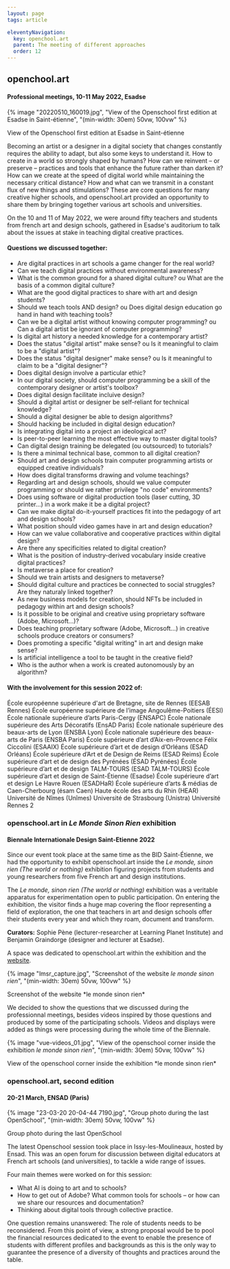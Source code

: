 ```yaml
---
layout: page
tags: article

eleventyNavigation:
  key: openchool.art
  parent: The meeting of different approaches
  order: 12
---
```


## openchool.art
#### Professional meetings, 10-11 May 2022, Esadse

{% image "20220510_160019.jpg", "View of the Openschool first edition at Esadse in Saint-étienne", "(min-width: 30em) 50vw, 100vw" %}
<figcaption>View of the Openschool first edition at Esadse in Saint-étienne</figcaption>

Becoming an artist or a designer in a digital society that changes constantly requires the ability to adapt, but also some keys to understand it. How to create in a world so strongly shaped by humans? How can we reinvent – or preserve – practices and tools that enhance the future rather than darken it? How can we create at the speed of digital world while maintaining the necessary critical distance? How and what can we transmit in a constant flux of new things and stimulations? These are core questions for many creative higher schools, and openschool.art provided an opportunity to share them by bringing together various art schools and universities.

On the 10 and 11 of May 2022, we were around fifty teachers and students from french art and design schools, gathered in Esadse's auditorium to talk about the issues at stake in teaching digital creative practices.

#### Questions we discussed together:
- Are digital practices in art schools a game changer for the  real world?
- Can we teach digital practices without environmental awareness?
- What is the common ground for a shared digital culture? ou What are the  basis of a common digital culture?
- What are the good digital practices to share with art and design students?
- Should we teach tools AND design? ou Does digital design education go hand in hand with teaching tools?
- Can we be a digital artist without knowing computer programming? ou Can a digital artist be ignorant of computer programming?
- Is digital art history a needed knowledge for a contemporary artist?
- Does the status "digital artist" make sense? ou Is it meaningful to claim to be a "digital artist"?
- Does the status "digital designer" make sense? ou Is it meaningful to claim to be a "digital designer"?
- Does digital design involve a particular ethic?
- In our digital society, should computer programming be a skill of the contemporary designer or artist's toolbox?
- Does digital design facilitate incluive design?
- Should a digital artist or designer be self-reliant for technical knowledge?
- Should a digital designer be able to design algorithms?
- Should hacking be included in digital design education?
- Is integrating digital into a project an ideological act?
- Is peer-to-peer learning the most effective way to master digital tools?
- Can digital design training be delegated (ou outsourced) to tutorials?
- Is there a minimal technical base, common to all digital creation?
- Should art and design schools train computer programming artists or equipped creative individuals?
- How does digital transforms drawing and volume teachings?
- Regarding art and design schools, should we value computer programming or should we rather privilege "no code" environments?
- Does using software or digital production tools (laser cutting, 3D printer...) in a work make it be a digital project?
- Can we make digital do-it-yourself practices fit into the pedagogy of art and design schools?
- What position should video games have in art and design education?
- How can we value collaborative and cooperative practices within digital design?
- Are there any specificities related to digital creation?
- What is the position of industry-derived vocabulary inside creative digital practices?
- Is metaverse a place for creation?
- Should we train artists and designers to metaverse?
- Should digital culture and practices be connected to social struggles? Are they naturaly linked together?
- As new business models for creation, should NFTs be included in pedagogy within art and design schools?
- Is it possible to be original and creative using proprietary software (Adobe, Microsoft...)?
- Does teaching proprietary software (Adobe, Microsoft...) in creative schools produce creators or consumers?
- Does promoting a specific "digital writing" in art and design make sense?
- Is artificial intelligence a tool to be taught in the creative field?
- Who is the author when a work is created autonomously by an algorithm?

#### With the involvement for this session 2022 of:

École européenne supérieure d'art de Bretagne, site de Rennes (EESAB Rennes)
École européenne supérieure de l’image Angoulême-Poitiers (ÉESI)
École nationale supérieure d’arts Paris-Cergy (ENSAPC)
École nationale supérieure des Arts Décoratifs (EnsAD Paris)
École nationale supérieure des beaux-arts de Lyon (ENSBA Lyon)
École nationale supérieure des beaux-arts de Paris (ENSBA Paris)
École supérieure d’art d’Aix-en-Provence Félix Ciccolini (ESAAIX)
École supérieure d’art et de design d’Orléans (ESAD Orléans)
École supérieure d’Art et de Design de Reims (ESAD Reims)
École supérieure d’art et de design des Pyrénées (ÉSAD Pyrénées)
École supérieure d’art et de design TALM-TOURS (ESAD TALM-TOURS)
École supérieure d’art et design de Saint-Étienne (Esadse)
École supérieure d’art et design Le Havre Rouen (ESADHaR)
École supérieure d’arts & médias de Caen-Cherbourg (ésam Caen)
Haute école des arts du Rhin (HEAR)
Université de Nîmes (Unîmes)
Université de Strasbourg (Unistra)
Université Rennes 2

### openschool.art in *Le Monde Sinon Rien* exhibition
#### Biennale Internationale Design Saint-Etienne 2022
Since our event took place at the same time as the BID Saint-Étienne, we had the opportunity to exhibit openschool.art inside the *Le monde, sinon rien (The world or nothing)* exhibition figuring projects from students and young researchers from five French art and design institutions.

The *Le monde, sinon rien (The world or nothing)* exhibition was a veritable apparatus for experimentation open to public participation. On entering the exhibition, the visitor finds a huge map covering the floor representing a field of exploration, the one that teachers in art and design schools offer their students every year and which they roam, document and transform.

**Curators:** Sophie Pène (lecturer-researcher at Learning Planet Institute) and Benjamin Graindorge (designer and lecturer at Esadse).

A space was dedicated to openschool.art within the exhibition and the [website](https://lemondesinonrien.fr/carte/projet/openschool.art).

{% image "lmsr_capture.jpg", "Screenshot of the website *le monde sinon rien*", "(min-width: 30em) 50vw, 100vw" %}
<figcaption>Screenshot of the website *le monde sinon rien*</figcaption>

We decided to show the questions that we discussed during the professionnal meetings, besides videos inspired by those questions and produced by some of the participating schools. Videos and displays were added as things were processing during the whole time of the Biennale.

{% image "vue-videos_01.jpg", "View of the openschool corner inside the exhibition *le monde sinon rien*", "(min-width: 30em) 50vw, 100vw" %}
<figcaption>View of the openschool corner inside the exhibition *le monde sinon rien*</figcaption>

### openschool.art, second edition
#### 20-21 March, ENSAD (Paris)

{% image "23-03-20 20-04-44 7190.jpg", "Group photo during the last OpenSchool", "(min-width: 30em) 50vw, 100vw" %}
<figcaption>Group photo during the last OpenSchool</figcaption>

The latest Openschool session took place in Issy-les-Moulineaux, hosted by Ensad. This was an open forum for discussion between digital educators at French art schools (and universities), to tackle a wide range of issues. 

Four main themes were worked on for this session:
- What AI is doing to art and to schools? 
- How to get out of Adobe? What common tools for schools – or how can we share our resources and documentation? 
- Thinking about digital tools through collective practice.

One question remains unanswered: The role of students needs to be reconsidered. From this point of view, a strong proposal would be to pool the financial resources dedicated to the event to enable the presence of students with different profiles and backgrounds as this is the only way to guarantee the presence of a diversity of thoughts and practices around the table.




 
